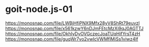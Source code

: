 # goit-node.js-01
https://monosnap.com/file/LWBjHfiPNX9Mfx28yV8ShRt79euvzl
https://monosnap.com/file/x561kzwY6nDJmFEtcMzXi9qJ0AGTTJ
https://monosnap.com/file/OkhIyDyOVGczecJoaTUqHifYrsT4zH
https://monosnap.com/file/guqWr7vo2vwIcVWMflMiSs1viwz4lf
